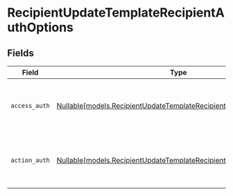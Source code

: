 # RecipientUpdateTemplateRecipientAuthOptions


## Fields

| Field                                                                                                                                  | Type                                                                                                                                   | Required                                                                                                                               | Description                                                                                                                            |
| -------------------------------------------------------------------------------------------------------------------------------------- | -------------------------------------------------------------------------------------------------------------------------------------- | -------------------------------------------------------------------------------------------------------------------------------------- | -------------------------------------------------------------------------------------------------------------------------------------- |
| `access_auth`                                                                                                                          | [Nullable[models.RecipientUpdateTemplateRecipientAccessAuthResponse]](../models/recipientupdatetemplaterecipientaccessauthresponse.md) | :heavy_check_mark:                                                                                                                     | The type of authentication required for the recipient to access the document.                                                          |
| `action_auth`                                                                                                                          | [Nullable[models.RecipientUpdateTemplateRecipientActionAuthResponse]](../models/recipientupdatetemplaterecipientactionauthresponse.md) | :heavy_check_mark:                                                                                                                     | The type of authentication required for the recipient to sign the document.                                                            |